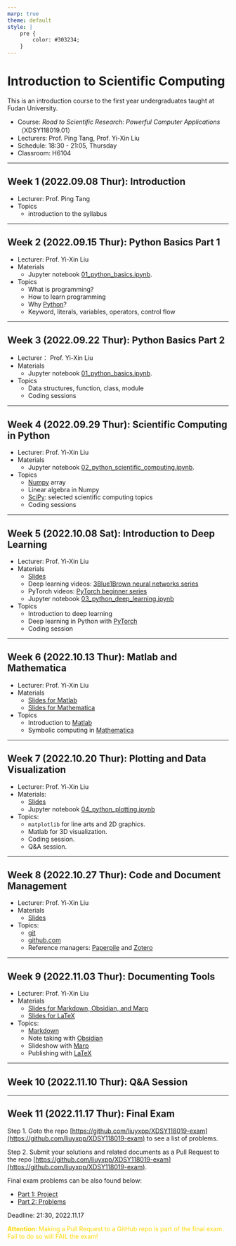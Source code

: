 ```yaml
---
marp: true
theme: default
style: |
    pre {
        color: #303234;
    }
---
```


<!--
backgroundColor: #191a2e
color: skyblue
-->
# Introduction to Scientific Computing

This is an introduction course to the first year undergraduates taught at Fudan University.

- Course: _Road to Scientific Research: Powerful Computer Applications_ （XDSY118019.01）
- Lecturers: Prof. Ping Tang, Prof. Yi-Xin Liu
- Schedule: 18:30 - 21:05, Thursday
- Classroom: H6104

---

## Week 1 (2022.09.08 Thur): Introduction
- Lecturer: Prof. Ping Tang
- Topics
  - introduction to the syllabus

---

## Week 2 (2022.09.15 Thur): Python Basics Part 1
- Lecturer: Prof. Yi-Xin Liu
- Materials
  - Jupyter notebook [01_python_basics.ipynb](notebooks/01_python_basics.ipynb).
- Topics
  - What is programming?
  - How to learn programming
  - Why [Python](https://www.python.org/)?
  - Keyword, literals, variables, operators, control flow

---

## Week 3 (2022.09.22 Thur): Python Basics Part 2
- Lecturer： Prof. Yi-Xin Liu
- Materials
  - Jupyter notebook [01_python_basics.ipynb](notebooks/01_python_basics.ipynb).
- Topics
  - Data structures, function, class, module
  - Coding sessions

---

## Week 4 (2022.09.29 Thur): Scientific Computing in Python
- Lecturer: Prof. Yi-Xin Liu
- Materials
  - Jupyter notebook [02_python_scientific_computing.ipynb](notebooks/02_python_scientific_computing.ipynb).
- Topics
  - [Numpy](https://numpy.org/) array
  - Linear algebra in Numpy
  - [SciPy](https://scipy.org/): selected scientific computing topics
  - Coding sessions

---

## Week 5 (2022.10.08 Sat): Introduction to Deep Learning
- Lecturer: Prof. Yi-Xin Liu
- Materials
  - [Slides](slides/week5.html)
  - Deep learning videos: [3Blue1Brown neural networks series](https://youtube.com/playlist?list=PLZHQObOWTQDNU6R1_67000Dx_ZCJB-3pi)
  - PyTorch videos: [PyTorch beginner series](https://youtube.com/playlist?list=PL_lsbAsL_o2CTlGHgMxNrKhzP97BaG9ZN)
  - Jupyter notebook [03_python_deep_learning.ipynb](notebooks/03_python_deep_learning.ipynb)
- Topics
  - Introduction to deep learning
  - Deep learning in Python with [PyTorch](https://pytorch.org/)
  - Coding session

---

## Week 6 (2022.10.13 Thur): Matlab and Mathematica
- Lecturer: Prof. Yi-Xin Liu
- Materials
  - [Slides for Matlab](slides/week6_matlab.html)
  - [Slides for Mathematica](slides/week6_mathematica.html)
- Topics
  - Introduction to [Matlab](https://www.mathworks.com/products/matlab.html)
  - Symbolic computing in [Mathematica](https://www.wolfram.com/mathematica/)

---

## Week 7 (2022.10.20 Thur): Plotting and Data Visualization
- Lecturer: Prof. Yi-Xin Liu
- Materials:
  - [Slides](slides/week7.html)
  - Jupyter notebook [04_python_plotting.ipynb](notebooks/04_python_plotting.ipynb)
- Topics:
  - `matplotlib` for line arts and 2D graphics.
  - Matlab for 3D visualization.
  - Coding session.
  - Q&A session.

---

## Week 8 (2022.10.27 Thur): Code and Document Management
- Lecturer: Prof. Yi-Xin Liu
- Materials
  - [Slides](slides/week8.html)
- Topics:
  - [git](https://git-scm.com/)
  - [github.com](https://github.com/)
  - Reference managers: [Paperpile](https://paperpile.com/?welcome) and [Zotero](https://www.zotero.org/)

---

## Week 9 (2022.11.03 Thur): Documenting Tools
- Lecturer: Prof. Yi-Xin Liu
- Materials
  - [Slides for Markdown, Obsidian, and Marp](slides/week9_markdown.html)
  - [Slides for LaTeX](slides/week9_latex.html)
- Topics:
  - [Markdown](https://daringfireball.net/projects/markdown/syntax)
  - Note taking with [Obsidian](https://obsidian.md/)
  - Slideshow with [Marp](https://yhatt.github.io/marp/)
  - Publishing with [LaTeX](https://www.latex-project.org/)

---

## Week 10 (2022.11.10 Thur): Q&A Session

---

## Week 11 (2022.11.17 Thur): Final Exam

Step 1. Goto the repo [https://github.com/liuyxpp/XDSY118019-exam](https://github.com/liuyxpp/XDSY118019-exam) to see a list of problems.

Step 2. Submit your solutions and related documents as a Pull Request to the repo [https://github.com/liuyxpp/XDSY118019-exam](https://github.com/liuyxpp/XDSY118019-exam).

Final exam problems can be also found below:

- [Part 1: Project](exam/finalexam-part1.pdf)
- [Part 2: Problems](exam/finalexam-part2.pdf)

Deadline: 21:30, 2022.11.17

<span style=color:gold>**Attention**: Making a Pull Request to a GitHub repo is part of the final exam. Fail to do so will FAIL the exam!</span>